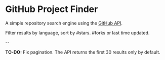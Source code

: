 # GitHub Project Finder

A simple repository search engine using the [GitHub API](https://developer.github.com/v3/).  

Filter results by language, sort by #stars. #forks or last time updated.  

--

**TO-DO:** Fix pagination. The API returns the first 30 results only by default.
